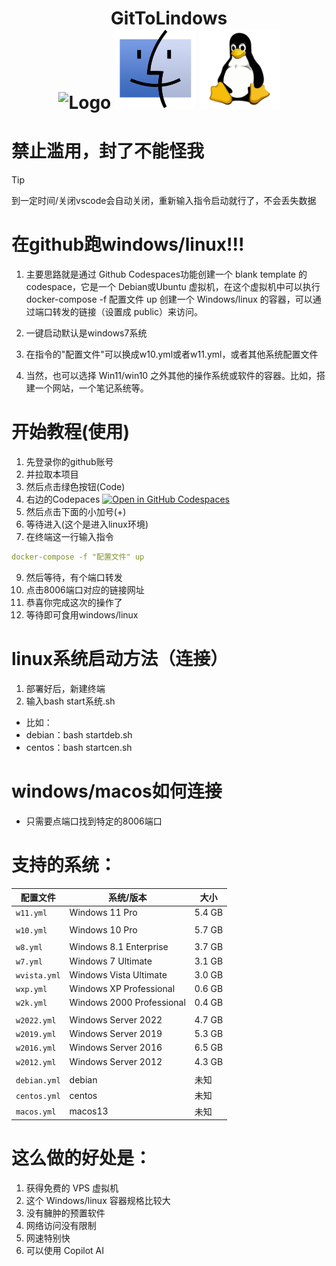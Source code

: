 <h1 align="center">GitToLindows<br />
<div align="center">
<img src="https://github.com/dockur/windows/raw/master/.github/logo.png" title="Logo" style="max-width:100%;" width="128" />
<img src="https://github.com/dockur/macos/raw/master/.github/logo.png" title="Logo" style="max-width:100%;" width="128" />
<img src="https://raw.githubusercontent.com/github/explore/eb40fa94e4b686db568094600bb30065acce30c3/topics/linux/linux.png?size=48" title="Logo" style="max-width:100%;" width="128" />
</div>

# 禁止滥用，封了不能怪我
> [!TIP]
> 到一定时间/关闭vscode会自动关闭，重新输入指令启动就行了，不会丢失数据

# 在github跑windows/linux!!!

1. 主要思路就是通过 Github Codespaces功能创建一个 blank template 的 codespace，它是一个 Debian或Ubuntu 虚拟机，在这个虚拟机中可以执行 docker-compose -f 配置文件 up 创建一个 Windows/linux 的容器，可以通过端口转发的链接（设置成 public）来访问。

2. 一键启动默认是windows7系统

3. 在指令的"配置文件"可以换成w10.yml或者w11.yml，或者其他系统配置文件

4. 当然，也可以选择 Win11/win10 之外其他的操作系统或软件的容器。比如，搭建一个网站，一个笔记系统等。

# 开始教程(使用)
1. 先登录你的github账号
2. 并拉取本项目
3. 然后点击绿色按钮(Code)
4. 右边的Codepaces
[![Open in GitHub Codespaces](https://github.com/codespaces/badge.svg)](https://codespaces.new/MOMOTAG123/GitToLindows?quickstart=1)
6. 然后点击下面的小加号(+)
7. 等待进入(这个是进入linux环境)
8. 在终端这一行输入指令
```yaml
docker-compose -f "配置文件" up
```
9. 然后等待，有个端口转发
10. 点击8006端口对应的链接网址
11. 恭喜你完成这次的操作了
12. 等待即可食用windows/linux

# linux系统启动方法（连接）
1. 部署好后，新建终端
2. 输入bash start系统.sh
- 比如：
- debian：bash startdeb.sh
- centos：bash startcen.sh

# windows/macos如何连接
- 只需要点端口找到特定的8006端口

# 支持的系统：
  
  | **配置文件** | **系统/版本**            | **大小** |
  |---|---|---|
  | `w11.yml`   | Windows 11 Pro            | 5.4 GB   |
  ||||
  | `w10.yml`   | Windows 10 Pro            | 5.7 GB   |
  ||||
  | `w8.yml`   | Windows 8.1 Enterprise    | 3.7 GB   |
  | `w7.yml`   | Windows 7 Ultimate        | 3.1 GB   |
  | `wvista.yml`   | Windows Vista Ultimate    | 3.0 GB   |
  | `wxp.yml`   | Windows XP Professional   | 0.6 GB   |
  | `w2k.yml`   | Windows 2000 Professional | 0.4 GB   | 
  ||||  
  | `w2022.yml` | Windows Server 2022       | 4.7 GB   |
  | `w2019.yml` | Windows Server 2019       | 5.3 GB   |
  | `w2016.yml` | Windows Server 2016       | 6.5 GB   |
  | `w2012.yml` | Windows Server 2012       | 4.3 GB   |
  |||| 
  | `debian.yml` | debian       | 未知   |
  | `centos.yml` | centos       | 未知   |
  | `macos.yml` | macos13       | 未知   |

# 这么做的好处是：
1. 获得免费的 VPS 虚拟机
2. 这个 Windows/linux  容器规格比较大
3. 没有臃肿的预置软件
4. 网络访问没有限制
5. 网速特别快
6. 可以使用 Copilot AI


